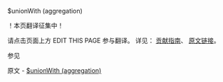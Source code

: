  $unionWith (aggregation)

 ！本页翻译征集中！

请点击页面上方 EDIT THIS PAGE 参与翻译。
详见：
[贡献指南]( https://github.com/JinMuInfo/MongoDB-Manual-zh/blob/master/CONTRIBUTING.md )、
[原文链接](  https://docs.mongodb.com/manual/reference/operator/aggregation/unionWith/  )。

 参见

原文 - [$unionWith (aggregation)]( https://docs.mongodb.com/manual/reference/operator/aggregation/unionWith/ )

